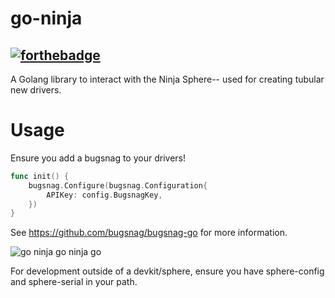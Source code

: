 # go-ninja
[![forthebadge](http://forthebadge.com/badges/built-by-hipsters.svg)](http://forthebadge.com)
----------

A Golang library to interact with the Ninja Sphere-- used for creating tubular new drivers.

# Usage

Ensure you add a bugsnag to your drivers!

```go
func init() {
	bugsnag.Configure(bugsnag.Configuration{
		APIKey: config.BugsnagKey,
	})
}
```

See https://github.com/bugsnag/bugsnag-go for more information.

![go ninja go ninja go](http://cdn3.whatculture.com/wp-content/uploads/2013/05/vanilla-ice-ninja-turtles.jpg)


For development outside of a devkit/sphere, ensure you have sphere-config and sphere-serial in your path.
